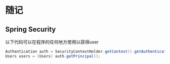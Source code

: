 # 随记
## Spring Security
以下代码可以在程序的任何地方使用以获得user
```java
Authentication auth = SecurityContextHolder.getContext().getAuthentication();
Users users = (Users) auth.getPrincipal(); 
```
